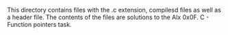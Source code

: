 This directory contains files with the .c extension, compilesd files as well as a header file. The contents of the files are solutions to the Alx 0x0F. C - Function pointers task.
